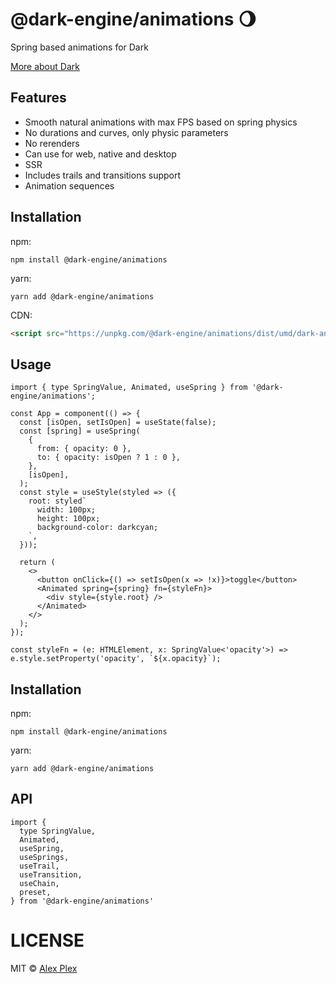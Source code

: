 # @dark-engine/animations 🌖

Spring based animations for Dark

[More about Dark](https://github.com/atellmer/dark)

## Features
- Smooth natural animations with max FPS based on spring physics
- No durations and curves, only physic parameters
- No rerenders
- Can use for web, native and desktop
- SSR
- Includes trails and transitions support
- Animation sequences

## Installation
npm:
```
npm install @dark-engine/animations
```

yarn:
```
yarn add @dark-engine/animations
```

CDN:
```html
<script src="https://unpkg.com/@dark-engine/animations/dist/umd/dark-animations.production.min.js"></script>
```

## Usage

```tsx
import { type SpringValue, Animated, useSpring } from '@dark-engine/animations';
```

```tsx
const App = component(() => {
  const [isOpen, setIsOpen] = useState(false);
  const [spring] = useSpring(
    {
      from: { opacity: 0 },
      to: { opacity: isOpen ? 1 : 0 },
    },
    [isOpen],
  );
  const style = useStyle(styled => ({
    root: styled`
      width: 100px;
      height: 100px;
      background-color: darkcyan;
    `,
  }));

  return (
    <>
      <button onClick={() => setIsOpen(x => !x)}>toggle</button>
      <Animated spring={spring} fn={styleFn}>
        <div style={style.root} />
      </Animated>
    </>
  );
});

const styleFn = (e: HTMLElement, x: SpringValue<'opacity'>) => e.style.setProperty('opacity', `${x.opacity}`);
```

## Installation
npm:
```
npm install @dark-engine/animations
```

yarn:
```
yarn add @dark-engine/animations
```

## API
```tsx
import {
  type SpringValue,
  Animated,
  useSpring,
  useSprings,
  useTrail,
  useTransition,
  useChain,
  preset,
} from '@dark-engine/animations'
```



# LICENSE

MIT © [Alex Plex](https://github.com/atellmer)


